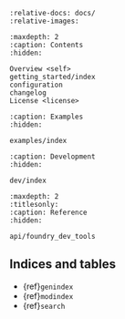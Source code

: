 ```{include} ../README.md
:relative-docs: docs/
:relative-images:
```

```{toctree}
:maxdepth: 2
:caption: Contents
:hidden:

Overview <self>
getting_started/index
configuration
changelog
License <license>
```

```{toctree}
:caption: Examples
:hidden:

examples/index
```

```{toctree}
:caption: Development
:hidden:

dev/index
```

```{toctree}
:maxdepth: 2
:titlesonly:
:caption: Reference
:hidden:

api/foundry_dev_tools
```

## Indices and tables

- {ref}`genindex`
- {ref}`modindex`
- {ref}`search`

[Sphinx]: http://www.sphinx-doc.org/
[Markdown]: https://daringfireball.net/projects/markdown/
[reStructuredText]: http://www.sphinx-doc.org/en/master/usage/restructuredtext/basics.html
[MyST]: https://myst-parser.readthedocs.io/en/latest/
